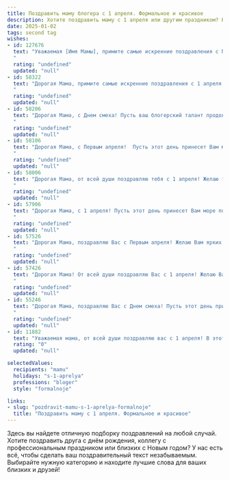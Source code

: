 ```yaml
---
title: Поздравить маму блогера с 1 апреля. Формальное и красивое
description: Хотите поздравить маму с 1 апреля или другим праздником? Наш ИИ создаст незабываемое поздравление, а вы обязательно выделитесь среди других.  
date: 2025-01-02
tags: second tag
wishes:
- id: 127676
  text: "Уважаемая [Имя Мамы], примите самые искренние поздравления с Первым апреля! Желаю Вам в этот день  ярких и незабываемых впечатлений, новых творческих идей и вдохновения для Вашего блога. Пусть успех сопутствует Вам во всех начинаниях, а каждый пост собирает множество благодарных читателей.  Здоровья, благополучия и всего самого наилучшего!
  "
  rating: "undefined"
  updated: "null"
- id: 58322
  text: "Дорогая Мама, примите самые искренние поздравления с 1 апреля! Пусть этот день принесет Вам море позитивных эмоций, новых идей для Вашего блога и, конечно же,  успеха в Вашем творчестве!
  "
  rating: "undefined"
  updated: "null"
- id: 58206
  text: "Дорогая Мама, с Днем смеха! Пусть ваш блогерский талант продолжает радовать мир своим творчеством, а каждое видео будет пропитано позитивом и вдохновением!
  "
  rating: "undefined"
  updated: "null"
- id: 58106
  text: "Дорогая Мама, с Первым апреля!  Пусть этот день принесет Вам множество улыбок, приятных сюрпризов и новых творческих идей.  Желаю Вам  успехов в Вашей  блогерской деятельности,  ярких и  вдохновляющих  контентов,  и  большого  числа  преданных  подписчиков!
  "
  rating: "undefined"
  updated: "null"
- id: 58006
  text: "Дорогая Мама, от всей души поздравляю тебя с 1 апреля! Желаю тебе ярких и позитивных событий, новых идей для блога и всегда радостного настроения!
  "
  rating: "undefined"
  updated: "null"
- id: 57906
  text: "Дорогая Мама, с 1 апреля! Пусть этот день принесет Вам море позитивных эмоций, новых идей для блога и вдохновения на новые творческие проекты.  Желаю Вам успеха в Вашем  деле, ярких событий и  радости от общения с  Вашей аудиторией.
  "
  rating: "undefined"
  updated: "null"
- id: 57526
  text: "Дорогая Мама, поздравляю Вас с Первым апреля! Желаю Вам ярких идей, вдохновения и успешных проектов в Вашем творческом блоге. Пусть Ваша работа приносит радость Вам и Вашим читателям.
  "
  rating: "undefined"
  updated: "null"
- id: 57426
  text: "Дорогая Мама! От всей души поздравляю Вас с 1 апреля! Желаю Вам ярких и запоминающихся событий, творческих успехов в вашем блоге и, конечно же, море позитива и радости! Пусть каждый день будет наполнен вдохновением и новыми идеями.
  "
  rating: "undefined"
  updated: "null"
- id: 55246
  text: "Дорогая Мама, поздравляю Вас с Днем смеха! Пусть этот день принесет Вам море улыбок, позитива и приятных моментов. Желаю, чтобы Ваши блоги продолжали радовать подписчиков своим творчеством, искрометным юмором и вдохновляющими идеями. С праздником!
  "
  rating: "undefined"
  updated: "null"
- id: 11882
  text: "Уважаемая мама, от всей души поздравляю вас с 1 апреля! В этот светлый и радостный день хочу пожелать вам неиссякаемого творческого вдохновения и успехов в вашей увлекательной профессии блогера. Пусть каждый ваш пост находит отклик в сердцах читателей, а ваш блог процветает и расширяет границы. С любовью и уважением!"
  rating: "0"
  updated: "null"

selectedValues:
  recipients: "mamu"
  holidays: "s-1-aprelya"
  professions: "bloger"
  style: "formalnoje"

links:
- slug: "pozdravit-mamu-s-1-aprelya-formalnoje"
  title: "Поздравить маму с 1 апреля. Формальное и красивое"
---
```


Здесь вы найдете отличную подборку поздравлений на любой случай. 
Хотите поздравить друга с днём рождения, коллегу с профессиональным праздником или близких с Новым годом? У нас есть всё, чтобы сделать ваш поздравительный текст незабываемым. Выбирайте нужную категорию и находите лучшие слова для ваших близких и друзей!
